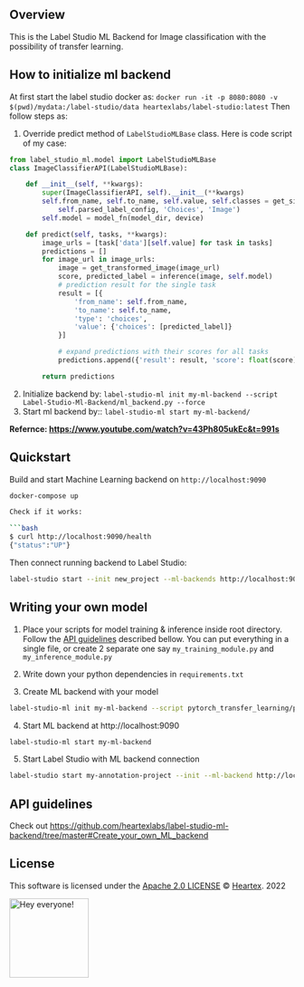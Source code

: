 ## Overview 
This is the Label Studio ML Backend for Image classification with the possibility of transfer learning. 




## How to initialize ml backend

At first start the label studio docker as:
`docker run -it -p 8080:8080 -v $(pwd)/mydata:/label-studio/data heartexlabs/label-studio:latest`
Then follow steps as:

1. Override predict method of `LabelStudioMLBase` class.
Here is code script of my case:
```python
from label_studio_ml.model import LabelStudioMLBase
class ImageClassifierAPI(LabelStudioMLBase):

    def __init__(self, **kwargs):
        super(ImageClassifierAPI, self).__init__(**kwargs)
        self.from_name, self.to_name, self.value, self.classes = get_single_tag_keys(
            self.parsed_label_config, 'Choices', 'Image')
        self.model = model_fn(model_dir, device)

    def predict(self, tasks, **kwargs):
        image_urls = [task['data'][self.value] for task in tasks]
        predictions = []
        for image_url in image_urls:
            image = get_transformed_image(image_url)
            score, predicted_label = inference(image, self.model)
            # prediction result for the single task
            result = [{
                'from_name': self.from_name,
                'to_name': self.to_name,
                'type': 'choices',
                'value': {'choices': [predicted_label]}
            }]

            # expand predictions with their scores for all tasks
            predictions.append({'result': result, 'score': float(score)})

        return predictions

```

2. Initialize backend by: `label-studio-ml init my-ml-backend --script Label-Studio-Ml-Backend/ml_backend.py --force`
3. Start ml backend by:: `label-studio-ml start my-ml-backend/`

**Refernce: https://www.youtube.com/watch?v=43Ph805ukEc&t=991s**

## Quickstart

Build and start Machine Learning backend on `http://localhost:9090`

```bash
docker-compose up

Check if it works:

```bash
$ curl http://localhost:9090/health
{"status":"UP"}
```

Then connect running backend to Label Studio:

```bash
label-studio start --init new_project --ml-backends http://localhost:9090 --template image_classification
```


## Writing your own model
1. Place your scripts for model training & inference inside root directory. Follow the [API guidelines](#api-guidelines) described bellow. You can put everything in a single file, or create 2 separate one say `my_training_module.py` and `my_inference_module.py`

2. Write down your python dependencies in `requirements.txt`

3. Create ML backend with your model
```bash
label-studio-ml init my-ml-backend --script pytorch_transfer_learning/pytorch_transfer_learning.py
```

4. Start ML backend at http://localhost:9090
```bash
label-studio-ml start my-ml-backend
```

5. Start Label Studio with ML backend connection
```bash
label-studio start my-annotation-project --init --ml-backend http://localhost:9090
```
   
## API guidelines

Check out https://github.com/heartexlabs/label-studio-ml-backend/tree/master#Create_your_own_ML_backend

## License

This software is licensed under the [Apache 2.0 LICENSE](/LICENSE) © [Heartex](https://www.heartex.com/). 2022

<img src="https://github.com/heartexlabs/label-studio/blob/master/images/opossum_looking.png?raw=true" title="Hey everyone!" height="140" width="140" />